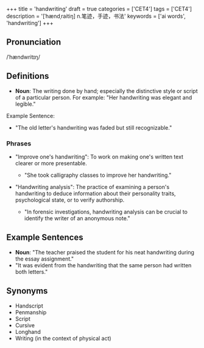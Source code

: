 +++
title = 'handwriting'
draft = true
categories = ['CET4']
tags = ['CET4']
description = '[ˈhændˌraitiŋ] n.笔迹，手迹，书法'
keywords = ['ai words', 'handwriting']
+++

## Pronunciation
/ˈhændwritɪŋ/

## Definitions
- **Noun**: The writing done by hand; especially the distinctive style or script of a particular person. For example: "Her handwriting was elegant and legible."

Example Sentence:
- "The old letter's handwriting was faded but still recognizable."

### Phrases
- "Improve one's handwriting": To work on making one's written text clearer or more presentable.
  - "She took calligraphy classes to improve her handwriting."

- "Handwriting analysis": The practice of examining a person's handwriting to deduce information about their personality traits, psychological state, or to verify authorship.
  - "In forensic investigations, handwriting analysis can be crucial to identify the writer of an anonymous note."

## Example Sentences
- **Noun**: "The teacher praised the student for his neat handwriting during the essay assignment."
- "It was evident from the handwriting that the same person had written both letters."

## Synonyms
- Handscript
- Penmanship
- Script
- Cursive
- Longhand
- Writing (in the context of physical act)
